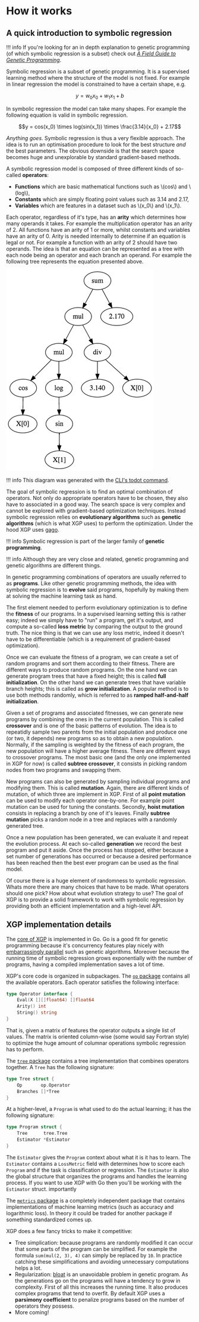 # How it works

## A quick introduction to symbolic regression

!!! info
    If you're looking for an in depth explanation to genetic programming (of which symbolic regression is a subset) check out [*A Field Guide to Genetic Programming*](http://www.gp-field-guide.org.uk/).

Symbolic regression is a subset of genetic programming. It is a supervised learning method where the structure of the model is not fixed. For example in linear regression the model is constrained to have a certain shape, e.g.

$$y = w_0x_0 + w_1x_1 + b$$

In symbolic regression the model can take many shapes. For example the following equation is valid in symbolic regression.

$$y = cos(x_0) \times log(sin(x_1)) \times \frac{3.14}{x_0} + 2.17$$

*Anything goes*. Symbolic regression is thus a very flexible approach. The idea is to run an optimisation procedure to look for the best structure *and* the best parameters. The obvious downside is that the search space becomes huge and unexplorable by standard gradient-based methods.

A symbolic regression model is composed of three different kinds of so-called **operators**:

- **Functions** which are basic mathematical functions such as \\(cos\\) and \\(log\\),
- **Constants** which are simply floating point values such as 3.14 and 2.17,
- **Variables** which are features in a dataset such as \\(x_0\\) and \\(x_1\\).

Each operator, regardless of it's type, has an **arity** which determines how many operands it takes. For example the multiplication operator has an arity of 2. All functions have an arity of 1 or more, whilst constants and variables have an arity of 0. Arity is needed internally to determine if an equation is legal or not. For example a function with an arity of 2 should have two operands. The idea is that an equation can be represented as a tree with each node being an operator and each branch an operand. For example the following tree represents the equation presented above.

![example1](img/example1.png)

!!! info
    This diagram was generated with the [CLI's todot command](cli#visualization).

The goal of symbolic regression is to find an optimal combination of operators. Not only do appropriate operators have to be chosen, they also have to associated in a good way. The search space is very complex and cannot be explored with gradient-based optimization techniques. Instead symbolic regression relies on **evolutionary algorithms** such as **genetic algorithms** (which is what XGP uses) to perform the optimization. Under the hood XGP uses [gago](https://github.com/MaxHalford/gago).

!!! info
    Symbolic regression is part of the larger family of **genetic programming**.

!!! info
    Although they are very close and related, genetic programming and genetic algorithms are different things.

In genetic programming combinations of operators are usually referred to as **programs**. Like other genetic programming methods, the idea with symbolic regression is to **evolve** said programs, hopefully by making them at solving the machine learning task as hand.

The first element needed to perform evolutionary optimization is to define the **fitness** of our programs. In a supervised learning setting this is rather easy; indeed we simply have to "run" a program, get it's output, and compute a so-called **loss metric** by comparing the output to the ground truth. The nice thing is that we can use any loss metric, indeed it doesn't have to be differentiable (which is a requirement of gradient-based optimization).

Once we can evaluate the fitness of a program, we can create a set of random programs and sort them according to their fitness. There are different ways to produce random programs. On the one hand we can generate program trees that have a fixed height; this is called **full initialization**. On the other hand we can generate trees that have variable branch heights; this is called as **grow initialization**. A popular method is to use both methods randomly, which is referred to as **ramped half-and-half initialization**.

Given a set of programs and associated fitnesses, we can generate new programs by combining the ones in the current population. This is called **crossover** and is one of the basic patterns of evolution. The idea is to repeatidly sample two parents from the initial population and produce one (or two, it depends) new programs so as to obtain a new population. Normally, if the sampling is weighted by the fitness of each program, the new population will have a higher average fitness. There are different ways to crossover programs. The most basic one (and the only one implemented in XGP for now) is called **subtree crossover**, it consists in picking random nodes from two programs and swapping them.

New programs can also be generated by sampling individual programs and modifying them. This is called **mutation**. Again, there are different kinds of mutation, of which three are implement in XGP. First of all **point mutation** can be used to modify each operator one-by-one. For example point mutation can be used for tuning the constants. Secondly, **hoist mutation** consists in replacing a branch by one of it's leaves. Finally **subtree mutation** picks a random node in a tree and replaces with a randomly generated tree.

Once a new population has been generated, we can evaluate it and repeat the evolution process. At each so-called **generation** we record the best program and put it aside. Once the process has stopped, either because a set number of generations has occurred or because a desired performance has been reached then the best ever program can be used as the final model.

Of course there is a huge element of randomness to symbolic regression. Whats more there are many choices that have to be made. What operators should one pick? How about what evolution strategy to use? The goal of XGP is to provide a solid framework to work with symbolic regression by providing both an efficient implementation and a high-level API.


## XGP implementation details

The [core of XGP](https://github.com/MaxHalford/xgp) is implemented in Go. Go is a good fit for genetic programming because it's concurrency features play nicely with [embarrassingly parallel](https://www.wikiwand.com/en/Embarrassingly_parallel) such as genetic algorithms. Moreover because the running time of symbolic regression grows exponentially with the number of programs, having a compiled implementation saves a lot of time.

XGP's core code is organized in subpackages. The [`op` package](https://github.com/MaxHalford/xgp/tree/master/op) contains all the available operators. Each operator satisfies the following interface:

```go
type Operator interface {
    Eval(X [][]float64) []float64
    Arity() int
    String() string
}
```

That is, given a matrix of features the operator outputs a single list of values. The matrix is oriented column-wise (some would say Fortran style) to optimize the huge amount of columnar operations symbolic regression has to perform.

The [`tree` package](https://github.com/MaxHalford/xgp/tree/master/tree) contains a tree implementation that combines operators together. A `Tree` has the following signature:

```go
type Tree struct {
    Op       op.Operator
    Branches []*Tree
}
```

At a higher-level, a `Program` is what used to do the actual learning; it has the following signature:

```go
type Program struct {
    Tree      tree.Tree
    Estimator *Estimator
}
```

The `Estimator` gives the `Program` context about what it is it has to learn. The `Estimator` contains a `LossMetric` field with determines how to score each `Program` and if the task is classification or regression. The `Estimator` is also the global structure that organizes the programs and handles the learning process. If you want to use XGP with Go then you'll be working with the `Estimator` struct.  importantly

The [`metrics` package](https://github.com/MaxHalford/xgp/tree/master/metrics) is a completely independent package that contains implementations of machine learning metrics (such as accuracy and logarithmic loss). In theory it could be traded for another package if something standardized comes up.

XGP does a few fancy tricks to make it competitive:

- Tree simplication: because programs are randomly modified it can occur that some parts of the program can be simplified. For example the formula `sum(mul(2, 3), 4)` can simply be replaced by `10`. In practice catching these simplifications and avoiding unnecessary computations helps a lot.
- Regularization: [bloat](http://dces.essex.ac.uk/staff/poli/gp-field-guide/113Bloat.html) is an unavoidable problem in genetic program. As the generations go on the programs will have a tendency to grow in complexity. First of all this increases the running time. It also produces complex programs that tend to overfit. By default XGP uses a **parsimony coefficient** to penalize programs based on the number of operators they possess.
- More coming!
